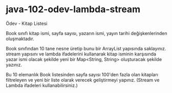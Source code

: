 # java-102-odev-lambda-stream
Ödev - Kitap Listesi


Book sınıfı kitap ismi, sayfa sayısı, yazarın ismi, yayın tarihi değişkenlerinden oluşmaktadır.

Book sınıfından 10 tane nesne üretip bunu bir ArrayList yapısında saklayınız. stream yapısını ve lambda ifadelerini kullanarak kitap isminin karşısında yazar ismi olacak şekilde yeni bir Map<String, String> oluşturacak şekilde yazınız.



Bu 10 elemanlık Book listesinden sayfa sayısı 100'den fazla olan kitapları filtreleyen ve yeni bir liste olarak verecek geliştirmeyi yapınız. (Stream ve Lambda ifadeleri kullanabilirsiniz.)
